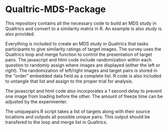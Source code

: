 # Qualtric-MDS-Package
This repository contains all the necessary code to build an MDS study in Qualtrics and convert to a similarity matrix in R. An example is also study is also provided.

Everything is included to create an MDS study in Qualtrics that tasks participants to give similarity ratings of target images. The survey uses the Qualtrics loop and merge function to control the presentation of target pairs. The javascript and html code include randomization within each question to randomly assign where images are displayed (either the left or right). The randomization of left/right images and target pairs is stored in the "order" embedded data field as a complete list. R code is also included to untangle that list and assign to the proper trial for analysis.

The javascript and html code also incorporates a 1 second delay to prevent one image from loading before the other. The amount of freeze time can be adjusted by the experimenter. 

The uniquepairs.R script takes a list of targets along with their source locations and outputs all possible unique pairs. This output should be transfered to the loop and merge list in Qualtrics.

